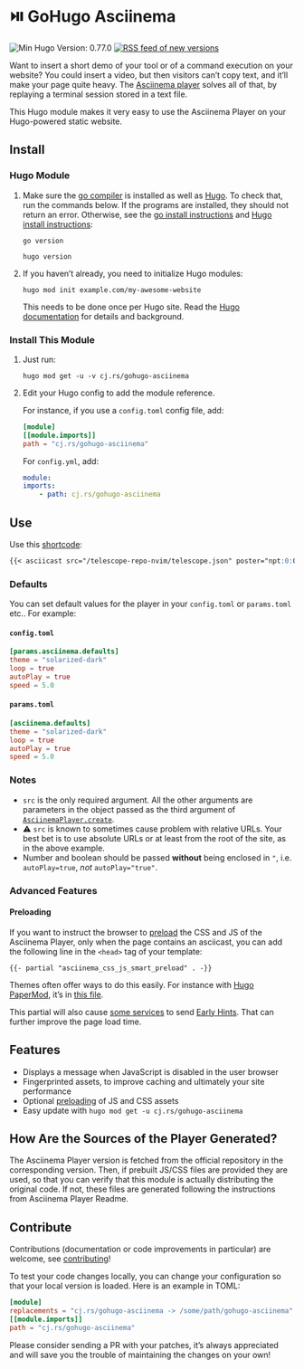 <!-- insert
---
title: GoHugo Asciinema
description: "⏯️ Insert the Asciinema Player in your Hugo site with ease."
date: 2021-08-21T16:25:33
gometa: "cj.rs/gohugo-asciinema git https://github.com/cljoly/gohugo-asciinema"
tags:
- Hugo
- Asciinema
- Performance
---
{{< github_badge >}}

{{< rawhtml >}}
<div class="badges">
{{< /rawhtml >}}
end_insert -->
<!-- remove -->
# ⏯️ GoHugo Asciinema
<!-- end_remove -->

![Min Hugo Version: 0.77.0](https://img.shields.io/badge/min%20Hugo%20version-0.78.0-lightgrey?logo=hugo) [![RSS feed of new versions](https://img.shields.io/badge/subscribe-with%20RSS-FFA500?logo=rss)](https://github.com/cljoly/gohugo-asciinema/releases.atom)

<!-- insert
{{< rawhtml >}}
</div>
{{< /rawhtml >}}
end_insert -->

Want to insert a short demo of your tool or of a command execution on your website?
You could insert a video, but then visitors can’t copy text, and it’ll make your page quite heavy.
The [Asciinema player](https://github.com/asciinema/asciinema-player) solves all of that, by replaying a terminal session stored in a text file.

This Hugo module makes it very easy to use the Asciinema Player on your Hugo-powered static website.

## Install

### Hugo Module

1. Make sure the [go compiler](https://go.dev) is installed as well as [Hugo](https://gohugo.io).
   To check that, run the commands below. If the programs are installed, they should not return an error. Otherwise, see the [go install instructions](https://go.dev/doc/install) and [Hugo install instructions](https://gohugo.io/getting-started/quick-start/):
   ```
   go version
   ```
   ```
   hugo version
   ```

2. If you haven’t already, you need to initialize Hugo modules:
    ```
    hugo mod init example.com/my-awesome-website
    ```
    This needs to be done once per Hugo site.
    Read the [Hugo documentation](https://gohugo.io/hugo-modules/use-modules/) for details and background.

### Install This Module

1.  Just run:
    ```
    hugo mod get -u -v cj.rs/gohugo-asciinema
    ```

2.  Edit your Hugo config to add the module reference.

    For instance, if you use a `config.toml` config file, add:
    ``` toml
    [module]
    [[module.imports]]
    path = "cj.rs/gohugo-asciinema"
    ```

    For `config.yml`, add:
    ``` yaml
    module:
    imports:
        - path: cj.rs/gohugo-asciinema
    ```

## Use

Use this [shortcode](https://gohugo.io/content-management/shortcodes/):
<!-- remove -->
```md
{{< asciicast src="/telescope-repo-nvim/telescope.json" poster="npt:0:04" autoPlay=true loop=true >}}
```
<!-- end_remove -->
<!-- insert
```md
{{</* asciicast src="/telescope-repo-nvim/telescope.json" poster="npt:0:04" autoPlay=true loop=true */>}}
```
end_insert -->

### Defaults

You can set default values for the player in your `config.toml` or `params.toml` etc.. For example:

#### `config.toml`

```toml
[params.asciinema.defaults]
theme = "solarized-dark"
loop = true
autoPlay = true
speed = 5.0
```

#### `params.toml`

```toml
[asciinema.defaults]
theme = "solarized-dark"
loop = true
autoPlay = true
speed = 5.0
```

### Notes

* `src` is the only required argument. All the other arguments are parameters in the object passed as the third argument of [`AsciinemaPlayer.create`](https://docs.asciinema.org/manual/player/quick-start/#basic-usage).
* ⚠️  `src` is known to sometimes cause problem with relative URLs. Your best bet is to use absolute URLs or at least from the root of the site, as in the above example.
* Number and boolean should be passed **without** being enclosed in `"`, i.e. `autoPlay=true`, *not* `autoPlay="true"`.

### Advanced Features

#### Preloading

If you want to instruct the browser to [preload](https://developer.mozilla.org/en-US/docs/Web/HTML/Attributes/rel/preload) the CSS and JS of the Asciinema Player, only when the page contains an asciicast, you can add the following line in the `<head>` tag of your template:

```
{{- partial "asciinema_css_js_smart_preload" . -}}
```

Themes often offer ways to do this easily.
For instance with [Hugo PaperMod](https://github.com/adityatelange/hugo-PaperMod/), it’s in [this file](https://github.com/adityatelange/hugo-PaperMod/blob/b5f7118d826e663bfe76f56eba2baa028a384325/layouts/partials/extend_head.html).

This partial will also cause [some services](https://developers.cloudflare.com/pages/configuration/early-hints/) to send [Early Hints](https://developers.cloudflare.com/pages/platform/early-hints/).
That can further improve the page load time.

## Features

* Displays a message when JavaScript is disabled in the user browser
* Fingerprinted assets, to improve caching and ultimately your site performance
* Optional [preloading](#preloading) of JS and CSS assets
* Easy update with `hugo mod get -u cj.rs/gohugo-asciinema`

## How Are the Sources of the Player Generated?

The Asciinema Player version is fetched from the official repository in the corresponding version.
Then, if prebuilt JS/CSS files are provided they are used, so that you can verify that this module is actually distributing the original code.
If not, these files are generated following the instructions from Asciinema Player Readme.

## Contribute

Contributions (documentation or code improvements in particular) are welcome, see [contributing](https://cj.rs/docs/contribute/)!

To test your code changes locally, you can change your configuration so that your local version is loaded.
Here is an example in TOML:

```toml
[module]
replacements = "cj.rs/gohugo-asciinema -> /some/path/gohugo-asciinema"
[[module.imports]]
path = "cj.rs/gohugo-asciinema"
```

Please consider sending a PR with your patches, it’s always appreciated and will save you the trouble of maintaining the changes on your own!
